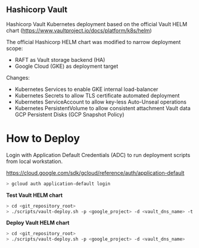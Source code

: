 <!-- @format -->

## Hashicorp Vault

Hashicorp Vault Kubernetes deployment based on the official Vault HELM chart (https://www.vaultproject.io/docs/platform/k8s/helm)

The official Hashicorp HELM chart was modified to narrow deployment scope:

- RAFT as Vault storage backend (HA)
- Google Cloud (GKE) as deployment target

Changes:

- Kubernetes Services to enable GKE internal load-balancer
- Kubernetes Secrets to allow TLS certificate automated deployment
- Kubernetes ServiceAccount to allow key-less Auto-Unseal operations
- Kubernetes PersistentVolume to allow consistent attachment Vault data GCP Persistent Disks (GCP Snapshot Policy)

# How to Deploy

Login with Application Default Credentials (ADC) to run deployment scripts from local workstation.

https://cloud.google.com/sdk/gcloud/reference/auth/application-default

```bash
> gcloud auth application-default login
```

**Test Vault HELM chart**

```bash
> cd <git_repository_root>
> ./scripts/vault-deploy.sh -p <google_project> -d <vault_dns_name> -t
```

**Deploy Vault HELM chart**

```bash
> cd <git_repository_root>
> ./scripts/vault-deploy.sh -p <google_project> -d <vault_dns_name>
```
